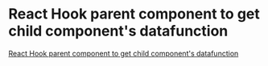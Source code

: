 # React Hook parent component to get child component's datafunction
[React Hook parent component to get child component's datafunction](https://aiwithcloud.com/2022/09/16/react_hook_parent_component_to_get_child_components_datafunction/)